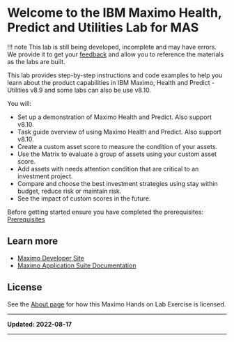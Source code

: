 # Welcome to the IBM Maximo Health, Predict and Utilities Lab for MAS

!!! note
    This lab is still being developed, incomplete and may have errors.  We provide it to get your [feedback](https://github.com/IBM/monitor-hands-on-lab/issues/new) and allow you to reference the materials as the labs are built.

This lab provides step-by-step instructions and code examples to help you learn about the product capabilities in IBM 
Maximo, Health and Predict - Utilities v8.9 and some labs can also be use v8.10.  

You will:

- Set up a demonstration of Maximo Health and Predict.  Also support v8.10.
- Task guide overview of using Maximo Health and Predict. Also support v8.10.
- Create a custom asset score to measure the condition of your assets.
- Use the Matrix to evaluate a group of assets using your custom asset score.
- Add assets with needs attention condition that are critical to an investment project.
- Compare and choose the best investment strategies using stay within budget, reduce risk or maintain risk.   
- See the impact of custom scores in the future. 

Before getting started ensure you have completed the prerequisites: [Prerequisites](prereqs.md)

## Learn more

- [Maximo Developer Site](https://developer.ibm.com/components/maximo/)
- [Maximo Application Suite Documentation](https://www.ibm.com/docs/en/mas)

## License

See the [About page](about.md) for how this Maximo Hands on Lab Exercise is licensed.

---

**Updated: 2022-08-17**

---
